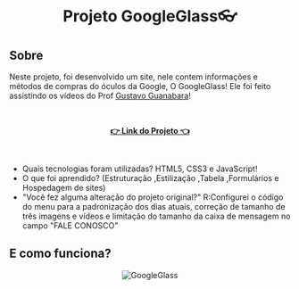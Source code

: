<h1 align="center">Projeto GoogleGlass👓</h1>

<h2>Sobre</h2>

Neste projeto, foi desenvolvido um site, nele contem informações e métodos de compras do óculos da Google, O GoogleGlass! Ele foi feito assistindo os vídeos do Prof [Gustavo Guanabara](https://www.youtube.com/watch?v=epDCjksKMok&list=PLHz_AreHm4dlAnJ_jJtV29RFxnPHDuk9o&ab_channel=CursoemV%C3%ADdeo)! 

<br>
<strong><p align="center"><a href="https://googleglass.vercel.app/">👉 Link do Projeto 👈<a></p></strong>
<br>


- Quais tecnologias foram utilizadas? HTML5, CSS3 e JavaScript!
- O que foi aprendido? (Estruturação ,Estilização ,Tabela ,Formulários e Hospedagem de sites)
- "Você fez alguma alteração do projeto original?" R:Configurei o código do menu para a padronização dos dias atuais, correção de tamanho de três imagens e vídeos e limitação do tamanho da caixa de mensagem no campo "FALE CONOSCO"

<h2>E como funciona?</h2>
<div align="center">
  
![GoogleGlass](https://user-images.githubusercontent.com/87393548/149581208-17fd05d3-ce28-4a49-a9f6-77a717816d78.gif)

</div>  

